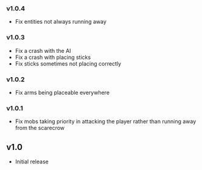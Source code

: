 ### v1.0.4

- Fix entities not always running away

### v1.0.3

- Fix a crash with the AI
- Fix a crash with placing sticks
- Fix sticks sometimes not placing correctly

### v1.0.2

- Fix arms being placeable everywhere

### v1.0.1

- Fix mobs taking priority in attacking the player rather than running away from the scarecrow

## v1.0

- Initial release